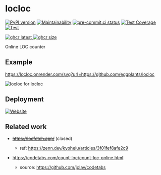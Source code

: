 # locloc

[![PyPI version]](https://badge.fury.io/py/locloc)
[![Maintainability]](https://codeclimate.com/github/eggplants/locloc/maintainability)
[![pre-commit.ci status]](https://results.pre-commit.ci/latest/github/eggplants/locloc/master)
[![Test Coverage]](https://codeclimate.com/github/eggplants/locloc/test_coverage)
[![Test]](https://github.com/eggplants/locloc/actions/workflows/test.yml)

[![ghcr latest] ![ghcr size]](https://github.com/eggplants/locloc/pkgs/container/locloc)

[PyPI version]: https://badge.fury.io/py/locloc.svg
[Maintainability]: https://api.codeclimate.com/v1/badges/2a065d7fbf4b174b0f94/maintainability
[pre-commit.ci status]: https://results.pre-commit.ci/badge/github/eggplants/locloc/master.svg
[Test Coverage]: https://api.codeclimate.com/v1/badges/2a065d7fbf4b174b0f94/test_coverage
[Test]: https://github.com/eggplants/locloc/actions/workflows/test.yml/badge.svg
[ghcr latest]: https://ghcr-badge.egpl.dev/eggplants/locloc/latest_tag?trim=major&label=latest
[ghcr size]: https://ghcr-badge.egpl.dev/eggplants/locloc/size

Online LOC counter

## Example

<https://locloc.onrender.com/svg?url=https://github.com/eggplants/locloc>

![locloc for locloc](https://locloc.onrender.com/svg?url=https%3A%2F%2Fgithub.com%2Feggplants%2Flocloc)

## Deployment

[![Website]](https://locloc.onrender.com)

[Website]: https://img.shields.io/website?label=locloc.onrender.com&url=https%3A%2F%2Flocloc.onrender.com

## Related work

- <s><https://locfetch.app/></s> (closed)

  - ref: <https://zenn.dev/kyoheiu/articles/3f01fef8afe2c9>

- <https://codetabs.com/count-loc/count-loc-online.html>
  - source: <https://github.com/jolav/codetabs>
